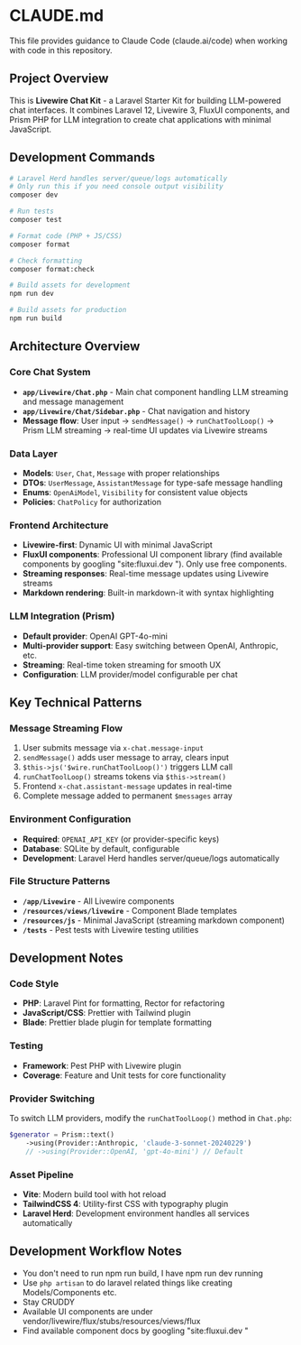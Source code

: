 # CLAUDE.md

This file provides guidance to Claude Code (claude.ai/code) when working with code in this repository.

## Project Overview

This is **Livewire Chat Kit** - a Laravel Starter Kit for building LLM-powered chat interfaces. It combines Laravel 12, Livewire 3, FluxUI components, and Prism PHP for LLM integration to create chat applications with minimal JavaScript.

## Development Commands

```bash
# Laravel Herd handles server/queue/logs automatically
# Only run this if you need console output visibility
composer dev

# Run tests
composer test

# Format code (PHP + JS/CSS)
composer format

# Check formatting
composer format:check

# Build assets for development
npm run dev

# Build assets for production
npm run build
```

## Architecture Overview

### Core Chat System

- **`app/Livewire/Chat.php`** - Main chat component handling LLM streaming and message management
- **`app/Livewire/Chat/Sidebar.php`** - Chat navigation and history
- **Message flow**: User input → `sendMessage()` → `runChatToolLoop()` → Prism LLM streaming → real-time UI updates via Livewire streams

### Data Layer

- **Models**: `User`, `Chat`, `Message` with proper relationships
- **DTOs**: `UserMessage`, `AssistantMessage` for type-safe message handling
- **Enums**: `OpenAiModel`, `Visibility` for consistent value objects
- **Policies**: `ChatPolicy` for authorization

### Frontend Architecture

- **Livewire-first**: Dynamic UI with minimal JavaScript
- **FluxUI components**: Professional UI component library (find available components by googling "site:fluxui.dev <component name>"). Only use free components.
- **Streaming responses**: Real-time message updates using Livewire streams
- **Markdown rendering**: Built-in markdown-it with syntax highlighting

### LLM Integration (Prism)

- **Default provider**: OpenAI GPT-4o-mini
- **Multi-provider support**: Easy switching between OpenAI, Anthropic, etc.
- **Streaming**: Real-time token streaming for smooth UX
- **Configuration**: LLM provider/model configurable per chat

## Key Technical Patterns

### Message Streaming Flow

1. User submits message via `x-chat.message-input`
2. `sendMessage()` adds user message to array, clears input
3. `$this->js('$wire.runChatToolLoop()')` triggers LLM call
4. `runChatToolLoop()` streams tokens via `$this->stream()`
5. Frontend `x-chat.assistant-message` updates in real-time
6. Complete message added to permanent `$messages` array

### Environment Configuration

- **Required**: `OPENAI_API_KEY` (or provider-specific keys)
- **Database**: SQLite by default, configurable
- **Development**: Laravel Herd handles server/queue/logs automatically

### File Structure Patterns

- **`/app/Livewire`** - All Livewire components
- **`/resources/views/livewire`** - Component Blade templates
- **`/resources/js`** - Minimal JavaScript (streaming markdown component)
- **`/tests`** - Pest tests with Livewire testing utilities

## Development Notes

### Code Style

- **PHP**: Laravel Pint for formatting, Rector for refactoring
- **JavaScript/CSS**: Prettier with Tailwind plugin
- **Blade**: Prettier blade plugin for template formatting

### Testing

- **Framework**: Pest PHP with Livewire plugin
- **Coverage**: Feature and Unit tests for core functionality

### Provider Switching

To switch LLM providers, modify the `runChatToolLoop()` method in `Chat.php`:

```php
$generator = Prism::text()
    ->using(Provider::Anthropic, 'claude-3-sonnet-20240229')
    // ->using(Provider::OpenAI, 'gpt-4o-mini') // Default
```

### Asset Pipeline

- **Vite**: Modern build tool with hot reload
- **TailwindCSS 4**: Utility-first CSS with typography plugin
- **Laravel Herd**: Development environment handles all services automatically

## Development Workflow Notes

- You don't need to run npm run build, I have npm run dev running
- Use `php artisan` to do laravel related things like creating Models/Components etc.
- Stay CRUDDY
- Available UI components are under vendor/livewire/flux/stubs/resources/views/flux
- Find available component docs by googling "site:fluxui.dev <component name>"
